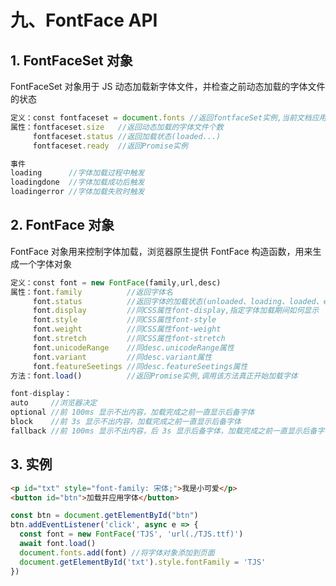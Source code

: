 # 九、FontFace API

## 1. FontFaceSet 对象

FontFaceSet 对象用于 JS 动态加载新字体文件，并检查之前动态加载的字体文件的状态

```javascript
定义：const fontfaceset = document.fonts //返回fontfaceSet实例,当前文档应用的字体
属性：fontfaceset.size   //返回动态加载的字体文件个数
     fontfaceset.status //返回加载状态(loaded...)
     fontfaceset.ready  //返回Promise实例

事件
loading      //字体加载过程中触发
loadingdone  //字体加载成功后触发
loadingerror //字体加载失败时触发
```

## 2. FontFace 对象

FontFace 对象用来控制字体加载，浏览器原生提供 FontFace 构造函数，用来生成一个字体对象

```javascript
定义：const font = new FontFace(family,url,desc)
属性：font.family          //返回字体名
     font.status          //返回字体的加载状态(unloaded、loading、loaded、error)
     font.display         //同CSS属性font-display,指定字体加载期间如何显示
     font.style           //同CSS属性font-style
     font.weight          //同CSS属性font-weight
     font.stretch         //同CSS属性font-stretch
     font.unicodeRange    //同desc.unicodeRange属性
     font.variant         //同desc.variant属性
     font.featureSeetings //同desc.featureSeetings属性
方法：font.load()          //返回Promise实例,调用该方法真正开始加载字体

font-display：
auto     //浏览器决定
optional //前 100ms 显示不出内容，加载完成之前一直显示后备字体
block    //前 3s 显示不出内容，加载完成之前一直显示后备字体
fallback //前 100ms 显示不出内容，后 3s 显示后备字体，加载完成之前一直显示后备字体
```

## 3. 实例

```html
<p id="txt" style="font-family: 宋体;">我是小可爱</p>
<button id="btn">加载并应用字体</button>
```

```javascript
const btn = document.getElementById("btn")
btn.addEventListener('click', async e => {
  const font = new FontFace('TJS', 'url(./TJS.ttf)')
  await font.load()
  document.fonts.add(font) //将字体对象添加到页面
  document.getElementById('txt').style.fontFamily = 'TJS'
})
```
